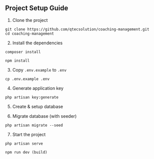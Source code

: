 ## Project Setup Guide

1. Clone the project

```shell
git clone https://github.com/qtecsolution/coaching-management.git
cd coaching-management
```

2. Install the dependencies

```shell
composer install
```
```shell
npm install
```

3. Copy `.env.example` to `.env`

```shell
cp .env.example .env
```

4. Generate application key

```shell
php artisan key:generate
```

5. Create & setup database

6. Migrate database (with seeder)

```shell
php artisan migrate --seed
```

7. Start the project

```shell
php artisan serve
```
```shell
npm run dev (build)
```
